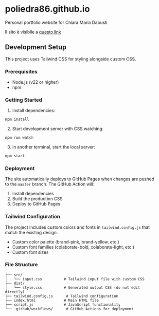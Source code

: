 # poliedra86.github.io

Personal portfolio website for Chiara Maria Dabusti

Il sito è visibile a [questo link](https://poliedra86.github.io/)

## Development Setup

This project uses Tailwind CSS for styling alongside custom CSS.

### Prerequisites

- Node.js (v22 or higher)
- npm

### Getting Started

1. Install dependencies:

```bash
npm install
```

2. Start development server with CSS watching:

```bash
npm run watch
```

3. In another terminal, start the local server:

```bash
npm start
```

### Deployment

The site automatically deploys to GitHub Pages when changes are pushed to the `master` branch. The GitHub Action will:

1. Install dependencies
2. Build the production CSS
3. Deploy to GitHub Pages

### Tailwind Configuration

The project includes custom colors and fonts in `tailwind.config.js` that match the existing design:

- Custom color palette (brand-pink, brand-yellow, etc.)
- Custom font families (colaborate-bold, colaborate-light, etc.)
- Custom font sizes

### File Structure

```
├── src/
│   └── input.css          # Tailwind input file with custom CSS
├── dist/
│   └── style.css          # Generated output CSS (do not edit directly)
├── tailwind.config.js      # Tailwind configuration
├── index.html             # Main HTML file
├── script.js              # JavaScript functionality
└── .github/workflows/      # GitHub Actions for deployment
```

